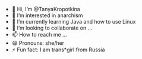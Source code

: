 - 👋 Hi, I’m @TanyaKropotkina
- 👀 I’m interested in anarchism
- 🌱 I’m currently learning Java and how to use Linux
- 💞️ I’m looking to collaborate on ...
- 📫 How to reach me ...
- 😄 Pronouns: she/her
- ⚡ Fun fact: I am trans*girl from Russia

<!---
TanyaKropotkina/TanyaKropotkina is a ✨ special ✨ repository because its `README.md` (this file) appears on your GitHub profile.
You can click the Preview link to take a look at your changes.
--->
